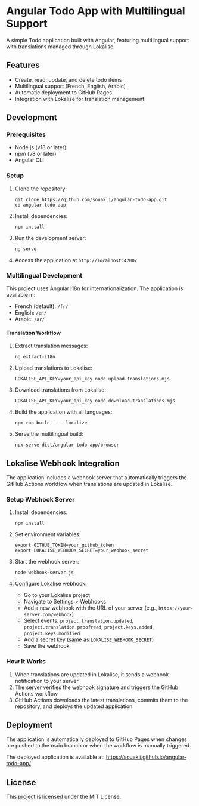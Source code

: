 # Angular Todo App with Multilingual Support

A simple Todo application built with Angular, featuring multilingual support with translations managed through Lokalise.

## Features

- Create, read, update, and delete todo items
- Multilingual support (French, English, Arabic)
- Automatic deployment to GitHub Pages
- Integration with Lokalise for translation management

## Development

### Prerequisites

- Node.js (v18 or later)
- npm (v8 or later)
- Angular CLI

### Setup

1. Clone the repository:
   ```
   git clone https://github.com/souakli/angular-todo-app.git
   cd angular-todo-app
   ```

2. Install dependencies:
   ```
   npm install
   ```

3. Run the development server:
   ```
   ng serve
   ```

4. Access the application at `http://localhost:4200/`

### Multilingual Development

This project uses Angular i18n for internationalization. The application is available in:

- French (default): `/fr/`
- English: `/en/`
- Arabic: `/ar/`

#### Translation Workflow

1. Extract translation messages:
   ```
   ng extract-i18n
   ```

2. Upload translations to Lokalise:
   ```
   LOKALISE_API_KEY=your_api_key node upload-translations.mjs
   ```

3. Download translations from Lokalise:
   ```
   LOKALISE_API_KEY=your_api_key node download-translations.mjs
   ```

4. Build the application with all languages:
   ```
   npm run build -- --localize
   ```

5. Serve the multilingual build:
   ```
   npx serve dist/angular-todo-app/browser
   ```

## Lokalise Webhook Integration

The application includes a webhook server that automatically triggers the GitHub Actions workflow when translations are updated in Lokalise.

### Setup Webhook Server

1. Install dependencies:
   ```
   npm install
   ```

2. Set environment variables:
   ```
   export GITHUB_TOKEN=your_github_token
   export LOKALISE_WEBHOOK_SECRET=your_webhook_secret
   ```

3. Start the webhook server:
   ```
   node webhook-server.js
   ```

4. Configure Lokalise webhook:
   - Go to your Lokalise project
   - Navigate to Settings > Webhooks
   - Add a new webhook with the URL of your server (e.g., `https://your-server.com/webhook`)
   - Select events: `project.translation.updated`, `project.translation.proofread`, `project.keys.added`, `project.keys.modified`
   - Add a secret key (same as `LOKALISE_WEBHOOK_SECRET`)
   - Save the webhook

### How It Works

1. When translations are updated in Lokalise, it sends a webhook notification to your server
2. The server verifies the webhook signature and triggers the GitHub Actions workflow
3. GitHub Actions downloads the latest translations, commits them to the repository, and deploys the updated application

## Deployment

The application is automatically deployed to GitHub Pages when changes are pushed to the main branch or when the workflow is manually triggered.

The deployed application is available at: https://souakli.github.io/angular-todo-app/

## License

This project is licensed under the MIT License.
